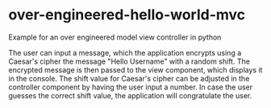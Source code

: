 # over-engineered-hello-world-mvc
Example for an over engineered model view controller in python

The user can input a message, which the application encrypts using a Caesar's cipher the message "Hello Username" with a random shift.
The encrypted message is then passed to the view component, which displays it in the console.
The shift value for Caesar's cipher can be adjusted in the controller component by having the user input a number.
In case the user guesses the correct shift value, the application will congratulate the user.